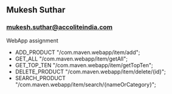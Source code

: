 ## Mukesh Suthar 

### mukesh.suthar@accoliteindia.com

WebApp assignment 
-  ADD_PRODUCT  "/com.maven.webapp/item/add";
-  GET_ALL  "/com.maven.webapp/item/getAll";
-  GET_TOP_TEN  "/com.maven.webapp/item/getTopTen";
-  DELETE_PRODUCT  "/com.maven.webapp/item/delete/{id}";
-  SEARCH_PRODUCT  "/com.maven.webapp/item/search/{nameOrCategory}";